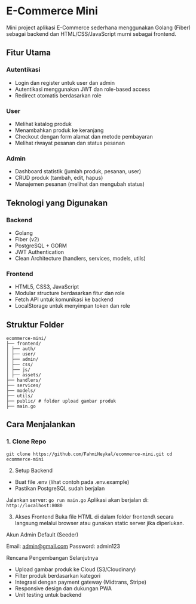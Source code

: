 # E-Commerce Mini

Mini project aplikasi E-Commerce sederhana menggunakan Golang (Fiber) sebagai backend dan HTML/CSS/JavaScript murni sebagai frontend.

## Fitur Utama

### Autentikasi
- Login dan register untuk user dan admin
- Autentikasi menggunakan JWT dan role-based access
- Redirect otomatis berdasarkan role

### User
- Melihat katalog produk
- Menambahkan produk ke keranjang
- Checkout dengan form alamat dan metode pembayaran
- Melihat riwayat pesanan dan status pesanan

### Admin
- Dashboard statistik (jumlah produk, pesanan, user)
- CRUD produk (tambah, edit, hapus)
- Manajemen pesanan (melihat dan mengubah status)

## Teknologi yang Digunakan

### Backend
- Golang
- Fiber (v2)
- PostgreSQL + GORM
- JWT Authentication
- Clean Architecture (handlers, services, models, utils)

### Frontend
- HTML5, CSS3, JavaScript
- Modular structure berdasarkan fitur dan role
- Fetch API untuk komunikasi ke backend
- LocalStorage untuk menyimpan token dan role

## Struktur Folder
```
ecommerce-mini/
├── frontend/
│ ├── auth/
│ ├── user/ 
│ ├── admin/
│ ├── css/ 
│ ├── js/ 
│ ├── assets/
├── handlers/
├── services/
├── models/
├── utils/
├── public/ # folder upload gambar produk
├── main.go
```

## Cara Menjalankan

### 1. Clone Repo

``git clone https://github.com/FahmiHeykal/ecommerce-mini.git
cd ecommerce-mini``

2. Setup Backend
- Buat file .env (lihat contoh pada .env.example)
- Pastikan PostgreSQL sudah berjalan

Jalankan server:
`go run main.go`
Aplikasi akan berjalan di: `http://localhost:8080`

3. Akses Frontend
Buka file HTML di dalam folder frontend\ secara langsung melalui browser atau gunakan static server jika diperlukan.


Akun Admin Default (Seeder)

Email: admin@gmail.com
Password: admin123

Rencana Pengembangan Selanjutnya

- Upload gambar produk ke Cloud (S3/Cloudinary)
- Filter produk berdasarkan kategori
- Integrasi dengan payment gateway (Midtrans, Stripe)
- Responsive design dan dukungan PWA
- Unit testing untuk backend
